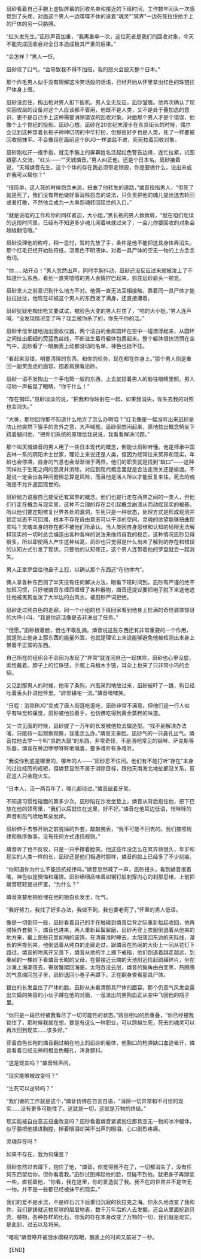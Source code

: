 凪砂看着自己手腕上虚拟屏幕的回收名单和接近的下班时间，工作数年间头一次感觉到了头疼，对面这个男人一边喋喋不休的说着“魂灵”“冥界”一边死死拉住他手上的尸体的另一只胳膊。

“红头发先生。”凪砂声音加重，“我再重申一次，这位死者是我们的回收对象，今天不能完成回收会对全日本造成极其严重的后果。”

“会怎样？”男人一怔。

凪砂叹了口气，“会导致我不得不加班，我的怒火会毁灭整个日本。”

那个炸毛男人似乎没有理解这冷笑话般的话语，已经开始从怀里拿出红色的珠链往尸体身上缠。

凪砂没忍住，掏出枪对男人扣下扳机。男人全无反应，凪砂皱眉。他再次确认了现实回收局的设备对这个人应该都不管用，他既不是人类，又不是处于叠加态的意识，更不是自己手上这种需要消除错误的回收对象。对面那个男人才是个错误，他像个上个世纪的投影。凪砂心想。凪砂在20世纪末漫步在东京街头的时候，偶尔会见到这种穿着长袍子神神叨叨的中华打扮，但那些好歹也是人类，死了一样要被回收局抹平。不会像现在面前这个BUG一样油盐不进，死死拉着回收对象。

凪砂刚松开一根手指，就见手腕上的屏幕姓名泛起红色警告边缘，连忙拉紧，试图跟那人交流，“红头——”“天城燐音。”男人纠正他。还是个日本名。凪砂接着说，“天城燐音先生，这个个体的存在我必须带走销毁，你是要做什么，说出来或许我可以帮你？”

“很简单，这人死的时候怨念未消，扭曲了他转生的道路，”燐音指指男人，“但死了就是死了，我们没有帮他做好事消除怨念的说法，只负责把他的魂儿提出送去轮回或者打散，不然他会成为一大串怨魂转回现世的入口。”

“就是说咱的工作和你的同样紧迫，大小姐，”黑长袍的男人耸耸肩，“就在咱们耽误的这段时间里，已经有不知道多少魂儿闻着味就过来了，一会儿你要回收的对象会超级翻倍哦。”

凪砂没理他的称呼，稍一思忖，暂时先放了手，条件是他不能把这具身体弄消失。那个红毛已经开始贴符纸，浇黑色不明液体，对着一具尸体的空无一物的上方念念有词。

“你……站开点！”男人忽然出声，同时手腕抖动，凪砂还没反应过来就被泼上了不知道什么东西，看到一直笑嘻嘻的男人表情拧巴起来，抓住凪砂肩头一顿晃。

凪砂发火之前意识到什么地方不对。他俩一直无法互相接触，靠着同一具尸体才能拉拉扯扯，他现在却被这个男人的东西泼了满身，还直接攥着。

凪砂犹疑地掏出枪又要试试，被脸色大变的男人拦住了，“咱的大小姐，”男人连声喊，“没发现情况变了吗？我会被你杀了的，你先干你的活。”

凪砂半信半疑地抛出回收仪器，两个洁白的金属圆环在空中一碰漂浮起来，从圆环之间扯出细细的荧蓝色丝线，不断滋生着将躯体包裹起来。整个躯体很快消弭在空气中，凪砂看了一眼腕表上动都没动的名单，神色也挂不住。

“看起来没错，咱要清理的东西，和你的任务，现在都在你身上。”那个男人倒是重回一副笑面虎的面容，抱着肩膀看凪砂。

凪砂一语不发掏出一个手电筒一般的东西，上去就捏着男人的脸往眼睛里照。男人哎哟一声被晃了眼睛，“你干什么！”

“存在钢印。”凪砂淡淡的说，“把我和你映射在一起，如果我消失，你失去我的对照也会消失。”

“大哥，那你回你那不知道什么地方了怎么办啊咱？”红毛像是一幅没听出来凪砂是防止他突然下狠手的言外之意，大声喊冤。凪砂倒悠闲起来，原地拉出概念椅坐下跷着腿问他，“把你们系统的原理给我说说，我看看解决问题。”

那个叫天城燐音的男人用了一些日本现代的概念，倒能让凪砂听懂。他是师承中国吉林一系的阴阳术士世家，理论上来说还是人类，但因为经常往来冥界和现实，年龄也会停滞，自身的气息也会渐渐溶于两界。他们的职责就是找到“缺口”——这种同样处于生死之间的怨灵并消除。对应到现代概念里就是合法走海关还是偷渡。不是说一定会出各种问题但总算是风险，而且他是活人所以才能反复来往，死去的魂魄是不允许返回现世的。

凪砂勉力说服自己接受还有冥界的概念。他们也是行走在两界之间的一类人，但他们行走在概念与现实里，这种不合理的存在会引起概念崩溃从而动摇现实的根基，所以他们要定期修复世界各处的漏洞，生死只是一种状态，处理方式是形成观测并锁定状态不可回溯，根本不存在自由意志可以干涉的空间。灵魂的欲望能够扭曲现实吗？灵魂本身的存在都不被他们所承认。当人类因自身思维和认知的局限无法解释现实的一切时总会编造出各种各样的说法来维持自我的稳定。这种情况凪砂见得很多，所以即使两人产生这种纠葛，凪砂也只觉得是什么尚未了解到的存在和错误的认知方式引发了现状，只要他的认知修正，这个男人连带着他的罗盘就会一起消失。

男人正拿罗盘往他鼻子上怼，以确认那个东西还“在他体内”。

俩人拿各种东西测了半天没有任何解决方法，眼看下班时间到，凪砂有严谨的绝不加班习惯，只好被燐音东缠西缠缠了各种器物，燐音还提议要把袍子脱下来送他遮住他被黑狗血泼了大半边的白风衣，被凪砂严词拒绝。

凪砂走过纯白色的走廊，同一个小组的也下班回家看到他身上挂满的奇怪装饰惊讶的大呼小叫，“我说你这活像是去非洲出了任务。”

“但愿。”凪砂板着脸，但也不敢乱摘。燐音说这些东西还有非常重要的一个作用，就是防止他身上那东西的能量外泄，也就是理论上来说能够避免他被检测出来身上带着不正常的东西。

自己所在的组织会不会因为发现了“异常”就连同自己一起抹除，凪砂也心里没底，索性戴着。脖子上的红珠链，手腕上乌檀木手链，耳朵上也夹了只非常小巧的金貂。

又见到那男人的时候，他带了条狗，兴高采烈地放过来，凪砂被吓了一跳，狗已经吐着舌头扑进他怀里。“辟邪镇宅一流。”燐音嘿嘿笑。

“日程：消除BUG”变成了唐人街逛吃逛吃，凪砂非常不满意。但他们这一行人似乎有味觉和痛觉，凪砂被他拉着手，也仿佛吃得到黄金蒸糕的味道。

又一次见面的时候，凪砂披了一万年的长发被他拉去做造型。“找不到解决办法咯，只能待一起观察观察，我能怎么办。”燐音无辜脸。凪砂气的一只鼻孔出气。燐音拉他去学一个叫“京韵大鼓”的东西，非常奇怪，不是酒吧常见的钢琴、萨克斯等乐器，燐音在旁边咿咿呀呀地唱着，要多难听有多难听。

“我说你到底是哪里的，哪年的人——”凪砂忍不住问。他们有不能打听“存在”本身的过往经历的规矩，但燐音显然不属于消除目标，跟他天南海北地扯都没关系，反正这人只会跑火车。

“日本人，活一两百年了，哪儿都待过。”燐音龇着牙笑。

不知道习惯性碰面的第多少次。凪砂陷在沙发坐垫上，燐音从背后抱住他，把下巴放在他的颈弯里，“我们以后就住在这里，好不好。”燐音在他耳边低语，悄咪咪的声音和热气喷地耳朵发痒。

凪砂伸手去够开始之前脱掉的外套，敲敲腕表，“我不可能不回去的。我们按照规律和秩序做事，没有任何方式违抗规则。”

燐音听了也不反驳，只是一只手撑着脸笑。他这些年没怎么在冥界待很久，年岁和现实的人类一样的长，凪砂还是他们相遇时那样，燐音的脸上已经多了不少刻痕。

“你知道你为什么不能违抗规律吗。”燐音忽然喊了一声，凪砂扭头，看到燐音抿着嘴，神色似是懊悔和痛恨。凪砂细细品味着如钢钉般刺穿内心的刹那思绪，上前把燐音轻轻搂进怀里，“为什么？”

燐音贪婪地把脸埋在他的银白长发里，吐气。

“我好努力，我找了好多办法，我做不到，我也要老死了。”怀里的男人低语。

像是一切倒带一般，凪砂看着自己的手在触碰到燐音后背之际重新抬起收回，他再脱掉外套躺下，燐音也进来，两人重新耳鬓厮磨，凪砂再穿上衣服倒退着从他来的地方来，戴上那些花里胡哨的装饰，在清晨准时睡去，太阳落回东边的天际线，漫长的黑夜到来，他倒退着从纯白的走廊走过，跟燐音在热闹的大街上一同从花灯下路过，燐音的吻离开又落下，燐音从他的手上摘下戒指，他们倒退着越走越远，到秦岭的一棵树下看燐音长眠的父母，在最接近云端的天池附近捡起硫磺碎片，坐在沙滩上海潮落去，寄居蟹爬回海底，太阳吞没云层，燐音的鬓角由白变黑，热腾腾的气息缩回包子里，凪砂退回小巷子再蹲下，正在翻身查看那具尸体。

银白的长发盖住了尸体的脸。凪砂从未看清那具尸体的面容。那个仍意气风发会露出欠扁的笑容的小伙子蹲在他的对面，一泓泼出的黑狗血正从空中飞回他的瓶子里。

“你只是一段已经被我看尽了一切可能性的状态。”两张相似的脸重叠，“你已经被我锁住了，那时候我就在想，要是有这么一种职业，可以跨越生死，死去的魂灵可以再次回到现实……该多好。”

穿着白色长袍的燐音翻过躺在地上的凪砂的躯体，他胸口的枪弹缺口血迹晕开，燐音看着已经无神的橙金色瞳孔，浑身颤抖。

“这是现实吗？”燐音轻声问。

“现实能够被改变吗？”

“生死可以逆转吗？”

“我们做的工作就是这个，”燐音仿佛在自言自语，“消除一切异常和不可信的现实……没有更多可能性了。这就是一切，这就是万物的终结。”

现实能被自由意志扭曲改变吗？凪砂看着燐音紧紧抱住那具空无一物的冰冷躯体，似乎要把他揉进胸膛，掉着眼泪却哭不出声的眼泪，心口剧烈疼痛。

灵魂存在吗？

如果不存在，我为何痛苦？

凪砂忽然过去蹲下，抱住了他，“燐音，你觉得我不在了，一切都消失了，没有任何东西留给你，但你看着我。”凪砂试图捧起他的脸，但碰不到他。就把身子再蹲低一些，直视着他，“你看，我在这里，你的爱造就了我。我不在的世界并不是空无一物，并不是一些都已经被抹平的现实。”

我们的爱不是水流，不是碎石沉下后重归沉寂的狄拉克之海。你永久地改变了我和你，我们是铸就这枚星球的层层地表，数千万年后的人去发掘，还会从里面挖到贝壳、植物，各种各样的化石，你我的存在本身改变了万物的一切，我们就是现实，是此刻，过去以及将来。

“喀啦”燐音睁开被泪水模糊的双眼，腕表上的时间又前进了一秒。

【END】